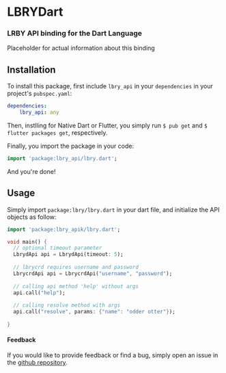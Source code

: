 # LBRYDart
### LRBY API binding for the Dart Language

Placeholder for actual information about this binding

## Installation 


To install this package, first include `lbry_api` in your
`dependencies` in your project's `pubspec.yaml`:

```yaml
dependencies:
    lbry_api: any
```

Then, instlling for Native Dart or Flutter, you simply
run `$ pub get` and `$ flutter packages get`, respectively.

Finally, you import the package in your code:

```Dart
import 'package:lbry_api/lbry.dart';
```

And you're done!


## Usage

Simply import `package:lbry/lbry.dart` in your
dart file, and initialize the API objects as follow:

```dart
import 'package:lbry_apik/lbry.dart';

void main() {
  // optional timeout parameter
  LbrydApi api = LbrydApi(timeout: 5);
  
  // lbrycrd requires username and password
  LbrycrdApi api = LbrycrdApi("username", "password");
  
  // calling api method 'help' without args
  api.call("help");
  
  // calling resolve method with args
  api.call("resolve", params: {"name": "odder otter"});
  
}
```

#### Feedback
If you would like to provide feedback or find a bug, simply
open an issue in the [github repository](https://github.com/osilkin98/lbrydart).
